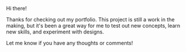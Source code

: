Hi there!

Thanks for checking out my portfolio. This project is still a work in the making, but it's been a great way for me to test out new concepts, learn new skills, and experiment with designs. 

Let me know if you have any thoughts or comments!
